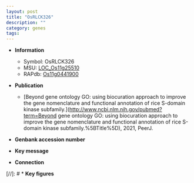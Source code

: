 ```yaml
---
layout: post
title: "OsRLCK326"
description: ""
category: genes
tags: 
---
```


* **Information**  
    + Symbol: OsRLCK326  
    + MSU: [LOC_Os11g25510](http://rice.uga.edu/cgi-bin/ORF_infopage.cgi?orf=LOC_Os11g25510)  
    + RAPdb: [Os11g0441900](https://rapdb.dna.affrc.go.jp/locus/?name=Os11g0441900)  

* **Publication**  
    + [Beyond gene ontology GO: using biocuration approach to improve the gene nomenclature and functional annotation of rice S-domain kinase subfamily.](http://www.ncbi.nlm.nih.gov/pubmed?term=Beyond gene ontology GO: using biocuration approach to improve the gene nomenclature and functional annotation of rice S-domain kinase subfamily.%5BTitle%5D), 2021, PeerJ.

* **Genbank accession number**  

* **Key message**  

* **Connection**  

[//]: # * **Key figures**  


